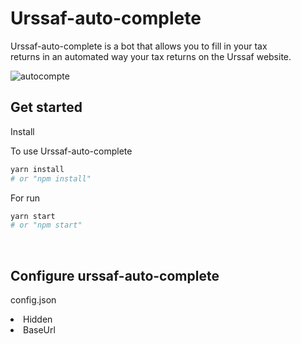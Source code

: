 # Urssaf-auto-complete
 <p>Urssaf-auto-complete is a bot that allows you to fill in your tax <br/>returns in an automated way 
your tax returns on the Urssaf website.</p>
 

 ![autocompte](https://user-images.githubusercontent.com/67823632/181995931-7da3fb77-eeb6-4a57-b246-254f5449d804.png)

 <h2>Get started</h2>
 <p>Install</p>
 
 <p>To use Urssaf-auto-complete</p>
 
```bash
yarn install
# or "npm install"
```



<p>For run </p>

```bash
yarn start
# or "npm start"
```

<br/>

<h2>Configure urssaf-auto-complete </h2>

<p>config.json </p>

<li>Hidden</li>
<li>BaseUrl</li>

